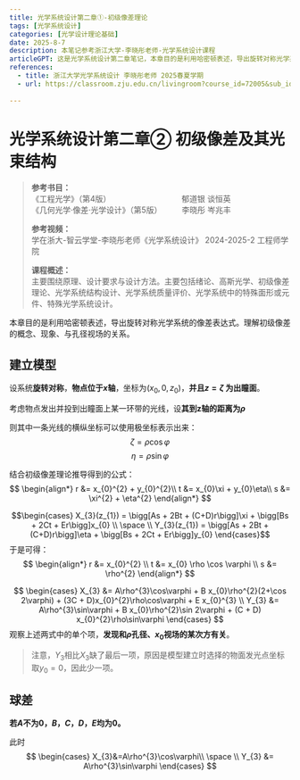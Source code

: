 ```yaml
---
title: 光学系统设计第二章①-初级像差理论
tags: [光学系统设计]
categories: [光学设计理论基础]
date: 2025-8-7
description: 本笔记参考浙江大学-李晓彤老师-光学系统设计课程
articleGPT: 这是光学系统设计第二章笔记，本章目的是利用哈密顿表述，导出旋转对称光学系统的像差表达式。理解初级像差的概念、现象、与孔径视场的关系。
references:
  - title: 浙江大学光学系统设计 李晓彤老师 2025春夏学期
  - url: https://classroom.zju.edu.cn/livingroom?course_id=72005&sub_id=1539825&tenant_code=112
   
---
```


# 光学系统设计第二章② 初级像差及其光束结构

> **参考书目：**  
> 《工程光学》（第4版）                 &ensp;      郁道银 谈恒英  
> 《几何光学·像差·光学设计》（第5版）         &ensp;&ensp;&ensp;&ensp; 李晓彤 岑兆丰
>
> **参考视频：**\
> 学在浙大-智云学堂-李晓彤老师《光学系统设计》 2024-2025-2 工程师学院
>
> **课程概述：**\
> 主要围绕原理、设计要求与设计方法。主要包括绪论、高斯光学、初级像差理论、光学系统结构设计、光学系统质量评价、光学系统中的特殊面形或元件、特殊光学系统设计。

本章目的是利用哈密顿表述，导出旋转对称光学系统的像差表达式。理解初级像差的概念、现象、与孔径视场的关系。

## 建立模型

设系统**旋转对称**，**物点位于$x$轴**，坐标为$(x_{0},0,z_{0})$，**并且$z=\zeta$ 为出瞳面**。

考虑物点发出并投到出瞳面上某一环带的光线，设**其到z轴的距离为$\rho$**

则其中一条光线的横纵坐标可以使用极坐标表示出来：
$$\zeta=\rho \cos \varphi$$
$$\eta=\rho \sin \varphi$$

结合初级像差理论推导得到的公式：
$$
\begin{align*}
r &= x_{0}^{2} + y_{0}^{2}\\
t &= x_{0}\xi + y_{0}\eta\\
s &= \xi^{2} + \eta^{2}
\end{align*}
$$

$$\begin{cases} 
X_{3}(z_{1}) = \bigg[As + 2Bt + (C+D)r\bigg]\xi + \bigg[Bs + 2Ct + Er\bigg]x_{0} \\ 
\space \\
Y_{3}(z_{1}) = \bigg[As + 2Bt + (C+D)r\bigg]\eta + \bigg[Bs + 2Ct + Er\bigg]y_{0} 
\end{cases}$$
于是可得：
$$
\begin{align*}
    r &= x_{0}^{2} \\
    t &= x_{0} \rho \cos \varphi \\
    s &= \rho^{2}
\end{align*}
$$

$$
\begin{cases} 
X_{3} &= A\rho^{3}\cos\varphi + B x_{0}\rho^{2}(2+\cos 2\varphi) + (3C + D)x_{0}^{2}\rho\cos\varphi + E x_{0}^{3} \\
Y_{3} &= A\rho^{3}\sin\varphi + B x_{0}\rho^{2}\sin 2\varphi + (C + D) x_{0}^{2}\rho\sin\varphi
\end{cases}
$$
观察上述两式中的单个项，**发现和$\rho$孔径、$x_{0}$视场的某次方有关**。
> 注意，$Y_{3}$相比$X_{3}$缺了最后一项，原因是模型建立时选择的物面发光点坐标取$y_{0}=0$，因此少一项。

## 球差

**若$A$不为0，$B$，$C$，$D$，$E$均为0。**

此时
$$
\begin{cases}
X_{3}&=A\rho^{3}\cos\varphi\\
\space \\
Y_{3} &= A\rho^{3}\sin\varphi 
\end{cases}
$$
